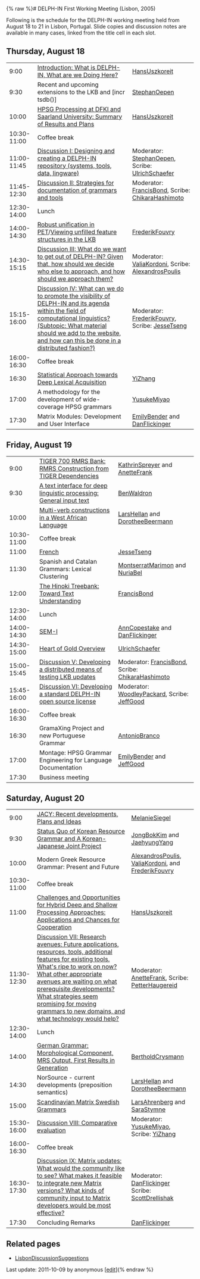 {% raw %}# DELPH-IN First Working Meeting (Lisbon, 2005)

Following is the schedule for the DELPH-IN working meeting held from
August 18 to 21 in Lisbon, Portugal. Slide copies and discussion notes
are available in many cases, linked from the title cell in each slot.

## Thursday, August 18

|             |                                                                                                                                                                                                                                                                            |                                                                                        |
|-------------|----------------------------------------------------------------------------------------------------------------------------------------------------------------------------------------------------------------------------------------------------------------------------|----------------------------------------------------------------------------------------|
| 9:00        | [Introduction: What is DELPH-IN, What are we Doing Here?](http://www.dfki.de/~hansu/delphin/DELPH-IN-Lisbon_Intro.pdf)                                                                                                                                                     | [HansUszkoreit](https://blog.inductorsoftware.com/docsproto/tools/HansUszkoreit)                                                         |
| 9:30        | Recent and upcoming extensions to the LKB and \[incr tsdb()\]                                                                                                                                                                                                              | [StephanOepen](https://blog.inductorsoftware.com/docsproto/tools/StephanOepen)                                                           |
| 10:00       | [HPSG Processing at DFKI and Saarland University: Summary of Results and Plans](http://www.dfki.de/~hansu/delphin/DELPH-IN-Lisbon_Saarbruecken.pdf)                                                                                                                        | [HansUszkoreit](https://blog.inductorsoftware.com/docsproto/tools/HansUszkoreit)                                                         |
| 10:30-11:00 | Coffee break                                                                                                                                                                                                                                                               |                                                                                        |
| 11:00-11:45 | [Discussion I: Designing and creating a DELPH-IN repository (systems, tools, data, lingware)](LisbonRepositoryDiscussion)                                                                                                                                                  | Moderator: [StephanOepen](https://blog.inductorsoftware.com/docsproto/tools/StephanOepen), Scribe: [UlrichSchaefer](https://blog.inductorsoftware.com/docsproto/tools/UlrichSchaefer)      |
| 11:45-12:30 | [Discussion II: Strategies for documentation of grammars and tools](LisbonDocumentationDiscussion)                                                                                                                                                                         | Moderator: [FrancisBond](https://blog.inductorsoftware.com/docsproto/tools/FrancisBond), Scribe: [ChikaraHashimoto](https://blog.inductorsoftware.com/docsproto/tools/ChikaraHashimoto)    |
| 12:30-14:00 | Lunch                                                                                                                                                                                                                                                                      |                                                                                        |
| 14:00-14:30 | [Robust unification in PET](http://www.coli.uni-saarland.de/~fouvry/files/rcu.pdf)/[Viewing unfilled feature structures in the LKB](http://www.coli.uni-saarland.de/~fouvry/files/unfilling.pdf)                                                                           | [FrederikFouvry](https://blog.inductorsoftware.com/docsproto/tools/FrederikFouvry)                                                       |
| 14:30-15:15 | [Discussion III: What do we want to get out of DELPH-IN? Given that, how should we decide who else to approach, and how should we approach them?](LisbonExpectationsDiscussion)                                                                                            | Moderator: [ValiaKordoni](https://blog.inductorsoftware.com/docsproto/tools/ValiaKordoni), Scribe: [AlexandrosPoulis](/AlexandrosPoulis) |
| 15:15-16:00 | [Discussion IV: What can we do to promote the visibility of DELPH-IN and its agenda within the field of computational linguistics? (Subtopic: What material should we add to the website, and how can this be done in a distributed fashion?)](LisbonVisibilityDiscussion) | Moderator: [FrederikFouvry](https://blog.inductorsoftware.com/docsproto/tools/FrederikFouvry), Scribe: [JesseTseng](https://blog.inductorsoftware.com/docsproto/tools/JesseTseng)          |
| 16:00-16:30 | Coffee break                                                                                                                                                                                                                                                               |                                                                                        |
| 16:30       | [Statistical Approach towards Deep Lexical Acquisition](http://www.coli.uni-saarland.de/~yzhang/files/delphin-lisbon.pdf)                                                                                                                                                  | [YiZhang](https://blog.inductorsoftware.com/docsproto/tools/YiZhang)                                                                     |
| 17:00       | A methodology for the development of wide-coverage HPSG grammars                                                                                                                                                                                                           | [YusukeMiyao](/YusukeMiyao)                                                            |
| 17:30       | Matrix Modules: Development and User Interface                                                                                                                                                                                                                             | [EmilyBender](https://blog.inductorsoftware.com/docsproto/tools/EmilyBender) and [DanFlickinger](https://blog.inductorsoftware.com/docsproto/tools/DanFlickinger)                          |

## Friday, August 19

|             |                                                                                                                                                                                  |                                                                                     |
|-------------|----------------------------------------------------------------------------------------------------------------------------------------------------------------------------------|-------------------------------------------------------------------------------------|
| 9:00        | [TIGER 700 RMRS Bank: RMRS Construction from TIGER Dependencies](http://www.dfki.de/~frank/delphin-tiger_700_rmrs.pdf)                                                           | [KathrinSpreyer](/KathrinSpreyer) and [AnetteFrank](/AnetteFrank)                   |
| 9:30        | [A text interface for deep linguistic processing: General input text](http://www.cl.cam.ac.uk/~bmw20/Papers/DELPHIN05-A_%22text_interface%22_for_deep_linguistic_processing.pdf) | [BenWaldron](https://blog.inductorsoftware.com/docsproto/tools/BenWaldron)                                                            |
| 10:00       | [Multi-verb constructions in a West African Language](http://www.ling.hf.ntnu.no/nufu/DELPH-IN2005.pdf)                                                                          | [LarsHellan](/LarsHellan) and [DorotheeBeermann](/DorotheeBeermann)                 |
| 10:30-11:00 | Coffee break                                                                                                                                                                     |                                                                                     |
| 11:00       | [French](http://www.loria.fr/~tseng/files/tseng-delphin.pdf)                                                                                                                     | [JesseTseng](https://blog.inductorsoftware.com/docsproto/tools/JesseTseng)                                                            |
| 11:30       | Spanish and Catalan Grammars: Lexical Clustering                                                                                                                                 | [MontserratMarimon](/MontserratMarimon) and [NuriaBel](/NuriaBel)                   |
| 12:00       | [The Hinoki Treebank: Toward Text Understanding](http://www.kecl.ntt.co.jp/icl/mtg/members/bond/pubs/2005-delphin-hinoki.pdf)                                                    | [FrancisBond](https://blog.inductorsoftware.com/docsproto/tools/FrancisBond)                                                          |
| 12:30-14:00 | Lunch                                                                                                                                                                            |                                                                                     |
| 14:00-14:30 | [SEM-I](http://lingo.stanford.edu/dan/semi.lisbon.2005.pdf)                                                                                                                      | [AnnCopestake](https://blog.inductorsoftware.com/docsproto/tools/AnnCopestake) and [DanFlickinger](https://blog.inductorsoftware.com/docsproto/tools/DanFlickinger)                     |
| 14:30-15:00 | [Heart of Gold Overview](http://www.dfki.de/~uschaefer/heartofgold_delph-in.pdf)                                                                                                 | [UlrichSchaefer](https://blog.inductorsoftware.com/docsproto/tools/UlrichSchaefer)                                                    |
| 15:00-15:45 | [Discussion V: Developing a distributed means of testing LKB updates](../LisbonTestingDiscussion)                                                                                   | Moderator: [FrancisBond](https://blog.inductorsoftware.com/docsproto/tools/FrancisBond), Scribe: [ChikaraHashimoto](https://blog.inductorsoftware.com/docsproto/tools/ChikaraHashimoto) |
| 15:45-16:00 | [Discussion VI: Developing a standard DELPH-IN open source license](LisbonLicensingDiscussion)                                                                                   | Moderator: [WoodleyPackard](/WoodleyPackard), Scribe: [JeffGood](JeffGood)          |
| 16:00-16:30 | Coffee break                                                                                                                                                                     |                                                                                     |
| 16:30       | GramaXing Project and new Portuguese Grammar                                                                                                                                     | [AntonioBranco](https://blog.inductorsoftware.com/docsproto/tools/AntonioBranco)                                                      |
| 17:00       | Montage: HPSG Grammar Engineering for Language Documentation                                                                                                                     | [EmilyBender](https://blog.inductorsoftware.com/docsproto/tools/EmilyBender) and [JeffGood](JeffGood)                                 |
| 17:30       | Business meeting                                                                                                                                                                 |                                                                                     |

## Saturday, August 20

|             |                                                                                                                                                                                                                                                                                                                                                           |                                                                                                           |
|-------------|-----------------------------------------------------------------------------------------------------------------------------------------------------------------------------------------------------------------------------------------------------------------------------------------------------------------------------------------------------------|-----------------------------------------------------------------------------------------------------------|
| 9:00        | [JACY: Recent developments, Plans and Ideas](http://www.dfki.de/~siegel/JACY-Lisbon-2005-08.pdf)                                                                                                                                                                                                                                                          | [MelanieSiegel](/MelanieSiegel)                                                                           |
| 9:30        | [Status Quo of Korean Resource Grammar and A Korean-Japanese Joint Project](http://andante.kangnam.ac.kr/~jhyang/down/lisbon-korean.pdf)                                                                                                                                                                                                                  | [JongBokKim](https://blog.inductorsoftware.com/docsproto/tools/JongBokKim) and [JaehyungYang](/JaehyungYang)                                                |
| 10:00       | Modern Greek Resource Grammar: Present and Future                                                                                                                                                                                                                                                                                                         | [AlexandrosPoulis](/AlexandrosPoulis), [ValiaKordoni](https://blog.inductorsoftware.com/docsproto/tools/ValiaKordoni), and [FrederikFouvry](https://blog.inductorsoftware.com/docsproto/tools/FrederikFouvry) |
| 10:30-11:00 | Coffee break                                                                                                                                                                                                                                                                                                                                              |                                                                                                           |
| 11:00       | [Challenges and Opportunities for Hybrid Deep and Shallow Processing Approaches: Applications and Chances for Cooperation](http://www.dfki.de/~hansu/delphin/DELPH-IN-Lisbon_Hybrid.pdf)                                                                                                                                                                  | [HansUszkoreit](https://blog.inductorsoftware.com/docsproto/tools/HansUszkoreit)                                                                            |
| 11:30-12:30 | [Discussion VII: Research avenues: Future applications, resources, tools, additional features for existing tools. What's ripe to work on now? What other appropriate avenues are waiting on what prerequisite developments? What strategies seem promising for moving grammars to new domains, and what technology would help?](LisbonResearchDiscussion) | Moderator: [AnetteFrank](/AnetteFrank), Scribe: [PetterHaugereid](https://blog.inductorsoftware.com/docsproto/tools/PetterHaugereid)                        |
| 12:30-14:00 | Lunch                                                                                                                                                                                                                                                                                                                                                     |                                                                                                           |
| 14:00       | [German Grammar: Morphological Component, MRS Output, First Results in Generation](http://www.dfki.de/~crysmann/GerGram.pdf)                                                                                                                                                                                                                              | [BertholdCrysmann](https://blog.inductorsoftware.com/docsproto/tools/BertholdCrysmann)                                                                      |
| 14:30       | NorSource - current developments (preposition semantics)                                                                                                                                                                                                                                                                                                  | [LarsHellan](/LarsHellan) and [DorotheeBeermann](/DorotheeBeermann)                                       |
| 15:00       | [Scandinavian Matrix Swedish Grammars](http://www.ida.liu.se/~lah/delphin/LisbonAug05-Lkpg.pdf)                                                                                                                                                                                                                                                           | [LarsAhrenberg](/LarsAhrenberg) and [SaraStymne](https://blog.inductorsoftware.com/docsproto/tools/SaraStymne)                                              |
| 15:30-16:00 | [Discussion VIII: Comparative evaluation](LisbonEvaluationDiscussion)                                                                                                                                                                                                                                                                                     | Moderator: [YusukeMiyao](/YusukeMiyao), Scribe: [YiZhang](https://blog.inductorsoftware.com/docsproto/tools/YiZhang)                                        |
| 16:00-16:30 | Coffee break                                                                                                                                                                                                                                                                                                                                              |                                                                                                           |
| 16:30-17:30 | [Discussion IX: Matrix updates: What would the community like to see? What makes it feasible to integrate new Matrix versions? What kinds of community input to Matrix developers would be most effective?](LisbonMatrixDiscussion)                                                                                                                       | Moderator: [DanFlickinger](https://blog.inductorsoftware.com/docsproto/tools/DanFlickinger) Scribe: [ScottDrellishak](https://blog.inductorsoftware.com/docsproto/tools/ScottDrellishak)                      |
| 17:30       | Concluding Remarks                                                                                                                                                                                                                                                                                                                                        | [DanFlickinger](https://blog.inductorsoftware.com/docsproto/tools/DanFlickinger)                                                                            |

## Related pages

- [LisbonDiscussionSuggestions](LisbonDiscussionSuggestions)

Last update: 2011-10-09 by anonymous [[edit](https://github.com/delph-in/docs/wiki/LisbonScheduleIdeas/_edit)]{% endraw %}